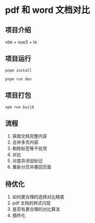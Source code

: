 # pdf 和 word 文档对比

## 项目介绍

vite + vue3 + ts

## 项目运行

```
pnpm install

pnpm run dev
```

## 项目打包

```
npm run build
```

## 流程

1. 获取文档完整内容
2. 合并多页内容
3. 剔除标签等干扰项
4. 对比
5. 对差异添加标记
6. 重新分页并塞回页面

## 待优化

1. 如何更合理的选择对比精度
2. pdf 文档的样式闪现
3. 是否有更合理的对比算法
4. 插件化
